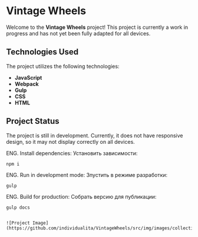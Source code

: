 
# Vintage Wheels

Welcome to the **Vintage Wheels** project! This project is currently a work in progress and has not yet been fully adapted for all devices.



## Technologies Used

The project utilizes the following technologies:

- **JavaScript**
- **Webpack**
- **Gulp**
- **CSS**
- **HTML**

## Project Status

The project is still in development. Currently, it does not have responsive design, so it may not display correctly on all devices.

ENG. Install dependencies:
Установить зависимости:
```
npm i
```
ENG. Run in development mode: 
Зпустить в режиме разработки:
```
gulp
```
ENG. Build for production:
Собрать версию для публикации:
```
gulp docs


![Project Image](https://github.com/individualita/VintageWheels/src/img/images/collection/gaz21.png)